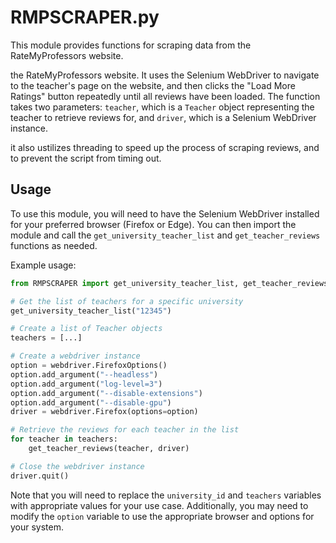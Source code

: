 
# RMPSCRAPER.py

This module provides functions for scraping data from the RateMyProfessors website.

the RateMyProfessors website. It uses the Selenium WebDriver to navigate to the teacher's page on the website, and then clicks the "Load More Ratings" button repeatedly until all reviews have been loaded. The function takes two parameters: `teacher`, which is a `Teacher` object representing the teacher to retrieve reviews for, and `driver`, which is a Selenium WebDriver instance.


it also ustilizes threading to speed up the process of scraping reviews, and to prevent the script from timing out.
## Usage

To use this module, you will need to have the Selenium WebDriver installed for your preferred browser (Firefox or Edge). You can then import the module and call the `get_university_teacher_list` and `get_teacher_reviews` functions as needed.

Example usage:

```python
from RMPSCRAPER import get_university_teacher_list, get_teacher_reviews

# Get the list of teachers for a specific university
get_university_teacher_list("12345")

# Create a list of Teacher objects
teachers = [...]

# Create a webdriver instance
option = webdriver.FirefoxOptions()
option.add_argument("--headless")
option.add_argument("log-level=3")
option.add_argument("--disable-extensions")
option.add_argument("--disable-gpu")
driver = webdriver.Firefox(options=option)

# Retrieve the reviews for each teacher in the list
for teacher in teachers:
    get_teacher_reviews(teacher, driver)

# Close the webdriver instance
driver.quit()
```

Note that you will need to replace the `university_id` and `teachers` variables with appropriate values for your use case. Additionally, you may need to modify the `option` variable to use the appropriate browser and options for your system.